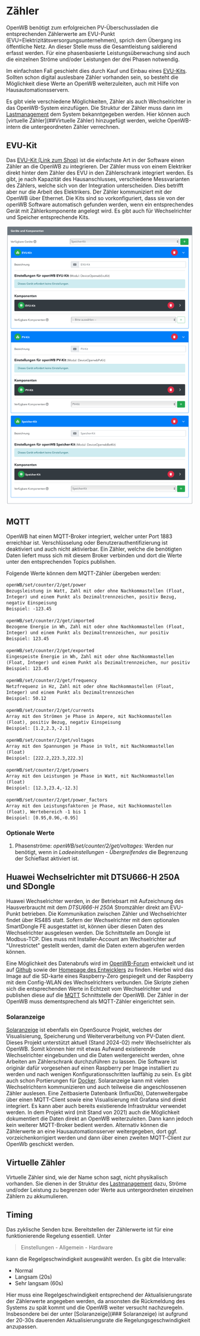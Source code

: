 
# Zähler

OpenWB benötigt zum erfolgreichen PV-Überschussladen die entsprechenden Zählerwerte am EVU-Punkt (EVU=Elektrizitätsversorgungsunternehmen), sprich dem Übergang ins öffentliche Netz. An dieser Stelle muss die Gesamtleistung saldierend erfasst werden. Für eine phasenbasierte Leistungsüberwachung sind auch die einzelnen Ströme und/oder Leistungen der drei Phasen notwendig.

Im einfachsten Fall geschieht dies durch Kauf und Einbau eines [EVU-Kits](##EVU-Kit). Sollten schon digital auslesbare Zähler vorhanden sein, so besteht die Möglichkeit diese Werte an OpenWB weiterzuleiten, auch mit Hilfe von Hausautomationsservern.

Es gibt viele verschiedene Möglichkeiten, Zähler als auch Wechselrichter in das OpenWB-System einzufügen.  Die Struktur der Zähler muss dann im  [Lastmanagement](https://github.com/openWB/core/wiki/Lastmanagement-und-kaskadierte-Zähler) dem System bekanntgegeben werden. Hier können auch [virtuelle Zähler](##Virtuelle Zähler)  hinzugefügt werden, welche OpenWB-intern die untergeordneten Zähler verrechnen.


## EVU-Kit

Das [EVU-Kit (Link zum Shop)](https://openwb.de/shop/?product=openwb-evu-kit) ist die einfachste Art in der Software einen Zähler an die OpenWB zu integrieren. Der Zähler muss von einem Elektriker direkt hinter dem Zähler des EVU in den Zählerschrank integriert werden. Es gibt, je nach Kapazität des Hausanschlusses, verschiedene Messvarianten des Zählers, welche sich von der Integration unterscheiden. Dies betrifft aber nur die Arbeit des Elektrikers.
Der Zähler kommuniziert mit der OpenWB über Ethernet. Die Kits sind so vorkonfiguriert, dass sie von der openWB Software automatisch gefunden werden, wenn ein entsprechendes Gerät mit Zählerkomponente angelegt wird. Es gibt auch für Wechselrichter und Speicher entsprechende Kits.

![EVU-Kit](pictures/EVU-PV-Speicher-Kit-689x1024.png)

## MQTT

OpenWB hat einen MQTT-Broker integriert, welcher unter Port 1883 erreichbar ist. Verschlüsselung oder Benutzerauthentifizierung ist deaktiviert und auch nicht aktivierbar. Ein Zähler, welche die benötigten Daten liefert muss sich mit diesem Broker verbinden und dort die Werte unter den entsprechenden Topics publishen.

Folgende Werte können dem MQTT-Zähler übergeben werden:
```
openWB/set/counter/2/get/power
Bezugsleistung in Watt, Zahl mit oder ohne Nachkommastellen (Float, Integer) und einem Punkt als Dezimaltrennzeichen, positiv Bezug, negativ Einspeisung
Beispiel: -123.45

openWB/set/counter/2/get/imported
Bezogene Energie in Wh, Zahl mit oder ohne Nachkommastellen (Float, Integer) und einem Punkt als Dezimaltrennzeichen, nur positiv
Beispiel: 123.45

openWB/set/counter/2/get/exported
Eingespeiste Energie in Wh, Zahl mit oder ohne Nachkommastellen (Float, Integer) und einem Punkt als Dezimaltrennzeichen, nur positiv
Beispiel: 123.45

openWB/set/counter/2/get/frequency
Netzfrequenz in Hz, Zahl mit oder ohne Nachkommastellen (Float, Integer) und einem Punkt als Dezimaltrennzeichen
Beispiel: 50.12

openWB/set/counter/2/get/currents
Array mit den Strömen je Phase in Ampere, mit Nachkommastellen (Float), positiv Bezug, negativ Einspeisung
Beispiel: [1.2,2.3,-2.1]

openWB/set/counter/2/get/voltages
Array mit den Spannungen je Phase in Volt, mit Nachkommastellen (Float)
Beispiel: [222.2,223.3,222.3]

openWB/set/counter/2/get/powers
Array mit den Leistungen je Phase in Watt, mit Nachkommastellen (Float)
Beispiel: [12.3,23.4,-12.3]

openWB/set/counter/2/get/power_factors
Array mit den Leistungsfaktoren je Phase, mit Nachkommastellen (Float), Wertebereich -1 bis 1
Beispiel: [0.95,0.96,-0.95]
```

### Optionale Werte
1. Phasenströme: _openWB/set/counter/2/get/voltages_: Werden nur benötigt, wenn in _Ladeeinstellungen - Übergreifendes_ die Begrenzung der Schieflast aktiviert ist. 


## Huawei Wechselrichter mit DTSU666-H 250A und SDongle

Huawei Wechselrichter werden, in der Betriebsart mit Aufzeichnung des Hausverbraucht mit dem _DTSU666-H 250A_ Stromzähler direkt am EVU-Punkt betrieben. Die Kommunikation zwischen Zähler und Wechselrichter findet über RS485 statt. Sofern der Wechselrichter mit dem optionalen SmartDongle FE ausgestattet ist, können über diesen Daten des Wechselrichter ausgelesen werden.
Die Schnittstelle am Dongle ist Modbus-TCP. Dies muss mit Installer-Account am Wechselrichter auf "Unrestrictet" gestellt werden, damit die Daten extern abgerufen werden können.

Eine Möglichkeit des Datenabrufs wird im [OpenWB-Forum](https://openwb.de/forum/viewtopic.php?t=7029) entwickelt und ist auf [Github](https://github.com/AlexanderMetzger/huawei_openwb_bridge) sowie der [Homepage des Entwicklers](https://lebensraum-wohnraum.de/openwb-kommunikation-mit-dem-huawei-wechselrichter-sun-2000/) zu finden. Hierbei wird das Image auf die SD-karte eines Raspberry-Zero gespiegelt und der Raspberry mit dem Config-WLAN des Wechselrichters verbunden. Die Skripte ziehen sich die entsprechenden Werte in Echtzeit vom Wechselrichter und publishen diese auf die [MQTT](#MQTT) Schnittstelle der OpenWB. Der Zähler in der OpenWB muss dementsprechend als MQTT-Zähler eingerichtet sein.

### Solaranzeige

[Solaranzeige](https://solaranzeige.de)  ist ebenfalls ein OpenSource Projekt, welches der Visualisierung, Speicherung und Weiterverarbeitung von PV-Daten dient. 
Dieses Projekt unterstützt aktuell (Stand 2024-02) mehr Wechselrichter als OpenWB. Somit können hier mit etwas Aufwand existierende Wechselrichter eingebunden und die Daten weitergereicht werden, ohne Arbeiten am Zählerschrank durchzuführen zu lassen. 
Die Software ist originär dafür vorgesehen auf einen Raspberry per Image installiert zu werden und nach wenigen Konfigurationsschritten lauffähig zu sein. Es gibt auch schon Portierungen für [Docker](https://github.com/DeBaschdi/docker.solaranzeige).
Solaranzeige kann mit vielen Wechselrichtern kommunizieren und  auch teilweise die angeschlossenen Zähler auslesen. Eine Zeitbasierte Datenbank (InfluxDb), Datenweitergabe über einen MQTT-Client sowie eine Visualisierung mit Grafana sind direkt integriert. Es kann aber auch bereits existierende Infrastruktur verwendet werden.
In dem Projekt wird (mit Stand von 2021) auch die Möglichkeit dokumentiert die Daten direkt an OpenWB weiterzuleiten. Dann kann jedoch kein weiterer MQTT-Broker bedient werden.
Alternativ können die Zählerwerte an eine Hausautomationsserver weitergegeben, dort ggf. vorzeichenkorrigiert werden und dann über einen zweiten MQTT-Client zur OpenWb geschickt werden. 

## Virtuelle Zähler

Virtuelle Zähler sind, wie der Name schon sagt, nicht physikalisch vorhanden. Sie dienen in der Struktur des [Lastmanagement](https://github.com/openWB/core/wiki/Lastmanagement-und-kaskadierte-Zähler) dazu, Ströme und/oder Leistung zu begrenzen oder Werte aus untergeordneten einzelnen Zählern zu akkumulieren. 

## Timing
Das zyklische Senden bzw. Bereitstellen der Zählerwerte ist für eine funktionierende Regelung essentiell. Unter 

> Einstellungen - Allgemein - Hardware

kann die Regelgeschwindigkeit ausgewählt werden. Es gibt die Intervalle:
 - Normal
 - Langsam (20s)
 - Sehr langsam (60s)

Hier muss eine Regelgeschwindigkeit entsprechend der Aktualisierungsrate der Zählerwerte angegeben werden, da ansonsten die Rückmeldung des Systems zu spät kommt und die OpenWB weiter versucht nachzuregeln. 
Insbesondere bei der unter [Solaranzeige](### Solaranzeige) ist aufgrund der 20-30s dauerenden Aktualisierungsrate die Regelungsgeschwindigkeit anzupassen. 

